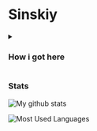 # Sinskiy

<details>
 <summary><h3>How i got here</h3></summary>
   I was born in Russia. At the age of 9, I began to get involved in politics. This was the reason for my, one might say, forced communication with older people than me, thanks to which I learned more than the average person knew at my age. As a result of communication with older people, I formed my views on the world: the main values, aspirations in life, and so on. This resulted in the fact that I was more and more striving to earn more money and leave Russia. And my main values, by the way, are honesty and reason. It's hard to live where, when watching TV, you expect to strain your brain to remember some useful information, but instead you strain your brain to distinguish stuffing from manipulation of statistics and other things.
Until the age of 14, my views continued to form, I read a large number of financial books, and when planning how to leave here, I realized that the sooner the better. I am from a poor family, so my mother will definitely not help me with money, which means I need to earn it myself in order to leave for Europe as a student. That is why I have been learning programming since January 2023 (the first attempts were in the spring of 2022).
 </details>

### Stats

![My github stats](https://github-readme-stats.vercel.app/api?username=sinskiy&show_icons=true&theme=vue-dark&border_radius=20)

![Most Used Languages](https://github-readme-stats.vercel.app/api/top-langs/?username=sinskiy&show_icons=true&theme=vue-dark&border_radius=20)
